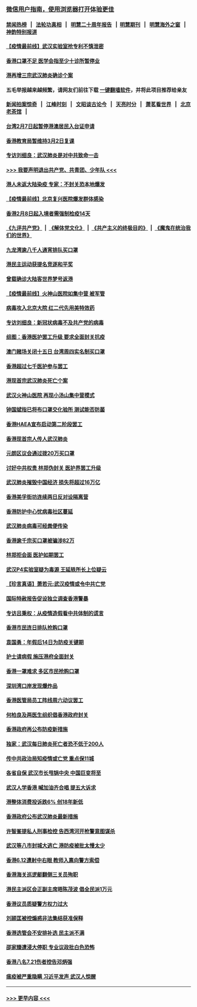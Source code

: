 ### [微信用户指南，使用浏览器打开体验更佳](https://github.com/gfw-breaker/banned-news1/blob/master/indexes/wechat-guide.md?t=0)
#### [禁闻热榜](热点新闻.md?t=0)  &nbsp;&nbsp;|&nbsp;&nbsp; [法轮功真相](https://github.com/gfw-breaker/truth/blob/master/README.md?t=0) &nbsp;&nbsp;|&nbsp;&nbsp; [明慧二十周年报告](https://github.com/gfw-breaker/mh-reports/blob/master/README.md?t=0) &nbsp;&nbsp;|&nbsp;&nbsp;[明慧期刊](https://github.com/gfw-breaker/mh-qikan) &nbsp;&nbsp;|&nbsp;&nbsp; [明慧海外之窗](https://github.com/gfw-breaker/mh-news/blob/master/README.md?t=0) &nbsp;&nbsp;|&nbsp;&nbsp; [神韵特别报道](https://github.com/gfw-breaker/mh-news/blob/master/shenyun.md?t=0)
#### [【疫情最前线】武汉实验室抢专利不慎泄密](../pages/nsc415/n11850310.md?t=02071402) 
#### [香港口罩不足 医学会指至少十诊所暂停业](../pages/nsc415/n11850301.md?t=02071402) 
#### [港再增三宗武汉肺炎确诊个案](../pages/nsc415/n11850328.md?t=02071402) 
#### 五毛举报越来越频繁，请网友们前往下载 [一键翻墙软件](https://github.com/gfw-breaker/ssr-accounts)，并将此项目推荐给亲友
#### [新闻拍案惊奇](https://github.com/gfw-breaker/banned-news1/blob/master/pages/link4.md) &nbsp;&nbsp;|&nbsp;&nbsp; [江峰时刻](https://github.com/gfw-breaker/banned-news1/blob/master/pages/link4.md) &nbsp;&nbsp;|&nbsp;&nbsp; [文昭谈古论今](https://github.com/gfw-breaker/banned-news1/blob/master/pages/link4.md) &nbsp;&nbsp;|&nbsp;&nbsp; [天亮时分](https://github.com/gfw-breaker/banned-news1/blob/master/pages/link4.md) &nbsp;&nbsp;|&nbsp;&nbsp; [萧茗看世界](https://github.com/gfw-breaker/banned-news1/blob/master/pages/link4.md) &nbsp;&nbsp;|&nbsp;&nbsp; [北京老茶馆](https://github.com/gfw-breaker/banned-news1/blob/master/pages/link4.md) &nbsp;&nbsp;|&nbsp;&nbsp; 
#### [台湾2月7日起暂停港澳居民入台证申请](../pages/nsc415/n11850304.md?t=02071402) 
#### [香港教育局暂维持3月2日复课](../pages/nsc415/n11850260.md?t=02071402) 
#### [专访刘细良：武汉肺炎是对中共致命一击](../pages/nsc415/n11849934.md?t=02071402) 
#### [>>> 我要声明退出共产党、共青团、少年队 <<<](https://github.com/begood0513/goodnews/blob/master/quit/letter.md) 
#### [港人未返大陆染疫 专家：不封关恐本地爆发](../pages/nsc415/n11848021.md?t=02071402) 
#### [【疫情最前线】北京复兴医院爆发群体感染](../pages/nsc415/n11847626.md?t=02071402) 
#### [香港2月8日起入境者需强制检疫14天](../pages/nsc415/n11847658.md?t=02071402) 
#### [《九评共产党》](https://github.com/begood0513/9ping.md/blob/master/README.md) &nbsp;|&nbsp; [《解体党文化》](../../../../jtdwh.md/blob/master/README.md)  &nbsp;|&nbsp; [《共产主义的终极目的》](../../../../gczydzjmd.md/blob/master/README.md) &nbsp;|&nbsp; [《魔鬼在统治我们的世界》](../../../../mgztzwmdsj.md/blob/master/README.md) 
#### [九龙湾逾八千人通宵排队买口罩](../pages/nsc415/n11847647.md?t=02071402) 
#### [港民主运动获提名竞逐和平奖](../pages/nsc415/n11847633.md?t=02071402) 
#### [曾载确诊大陆客世界梦号返港](../pages/nsc415/n11847608.md?t=02071402) 
#### [【疫情最前线】火神山医院如集中营 被军管](../pages/nsc415/n11847524.md?t=02071402) 
#### [病毒攻入北京大院 红二代先用美特效药](../pages/nsc415/n11847427.md?t=02071402) 
#### [专访刘细良：新冠状病毒不及共产党的病毒](../pages/nsc415/n11847164.md?t=02071402) 
#### [组图：香港医护罢工升级 要求全面封关抗疫](../pages/nsc415/n11844107.md?t=02071402) 
#### [澳门赌场关闭十五日 台湾周四实名制买口罩](../pages/nsc415/n11845083.md?t=02071402) 
#### [香港超过七千医护参与罢工](../pages/nsc415/n11845051.md?t=02071402) 
#### [港现首宗武汉肺炎死亡个案](../pages/nsc415/n11844998.md?t=02071402) 
#### [武汉火神山医院 再现小汤山集中营模式](../pages/nsc415/n11844763.md?t=02071402) 
#### [钟国斌指已将布口罩交化验所 测试能否防菌](../pages/nsc415/n11842783.md?t=02071402) 
#### [香港HAEA宣布启动第二阶段罢工](../pages/nsc415/n11842723.md?t=02071402) 
#### [香港现首宗人传人武汉肺炎](../pages/nsc415/n11842766.md?t=02071402) 
#### [元朗区议会通过拨20万买口罩](../pages/nsc415/n11842754.md?t=02071402) 
#### [讨好中共权贵 林郑伪封关 医护界罢工升级](../pages/nsc415/n11842359.md?t=02071402) 
#### [武汉肺炎摧毁中国经济 损失将超过16万亿](../pages/nsc415/n11839723.md?t=02071402) 
#### [香港美孚街坊连续两日反对设隔离营](../pages/nsc415/n11839962.md?t=02071402) 
#### [香港防护中心忧病毒社区蔓延](../pages/nsc415/n11839933.md?t=02071402) 
#### [武汉肺炎病毒可经粪便传染](../pages/nsc415/n11839939.md?t=02071402) 
#### [香港逾千宗买口罩被骗涉82万](../pages/nsc415/n11839914.md?t=02071402) 
#### [林郑拒会面 医护如期罢工](../pages/nsc415/n11839892.md?t=02071402) 
#### [武汉P4实验室疑为毒源 王延轶所长上位疑云](../pages/nsc415/n11835543.md?t=02071402) 
#### [【珍言真语】萧若元:武汉疫情或令中共亡党](../pages/nsc415/n11829394.md?t=02071402) 
#### [国际特赦报告促设独立调查香港警暴](../pages/nsc415/n11833845.md?t=02071402) 
#### [专访吕秉权：从疫情造假看中共体制的谎言](../pages/nsc415/n11833813.md?t=02071402) 
#### [香港市民连日排队抢购口罩](../pages/nsc415/n11833794.md?t=02071402) 
#### [袁国勇：年假后14日为防疫关键期](../pages/nsc415/n11831088.md?t=02071402) 
#### [护士请病假 施压港府全面封关](../pages/nsc415/n11831030.md?t=02071402) 
#### [香港一罩难求 多区市民抢购口罩](../pages/nsc415/n11831002.md?t=02071402) 
#### [深圳湾口岸发现爆炸品](../pages/nsc415/n11828802.md?t=02071402) 
#### [香港医管局员工阵线周六动议罢工](../pages/nsc415/n11828762.md?t=02071402) 
#### [何柏良及两医生组织倡香港政府封关](../pages/nsc415/n11828749.md?t=02071402) 
#### [香港政府再公布防疫新措施](../pages/nsc415/n11828716.md?t=02071402) 
#### [独家：武汉每日肺炎死亡者恐不低于200人](../pages/nsc415/n11828240.md?t=02071402) 
#### [传中共政治局知疫情或亡党 重点保11城](../pages/nsc415/n11828145.md?t=02071402) 
#### [各省自保 武汉市长甩锅中央 中国巨变将至](../pages/nsc415/n11828021.md?t=02071402) 
#### [武汉人学香港 喊加油齐合唱 提五大诉求](../pages/nsc415/n11827046.md?t=02071402) 
#### [港整体消费投诉跌6% 创18年新低](../pages/nsc415/n11817280.md?t=02071402) 
#### [香港政府公布武汉肺炎最新措施](../pages/nsc415/n11817152.md?t=02071402) 
#### [许智峯提私人刑事检控 告西湾河开枪警意图谋杀](../pages/nsc415/n11817132.md?t=02071402) 
#### [武汉等八市封城大逃亡 港防疫被批太慢太少](../pages/nsc415/n11817058.md?t=02071402) 
#### [香港6.12遭射中右眼 教师入禀向警方索偿](../pages/nsc415/n11814678.md?t=02071402) 
#### [香港海关巡逻艇翻侧三关员殉职](../pages/nsc415/n11814604.md?t=02071402) 
#### [港民主派区会正副主席晤陈茂波 倡全民派1万元](../pages/nsc415/n11814582.md?t=02071402) 
#### [香港议员质疑警方权力过大](../pages/nsc415/n11814560.md?t=02071402) 
#### [刘颕匡被控煽惑非法集结获准保释](../pages/nsc415/n11811727.md?t=02071402) 
#### [香港选管会不安排补选 民主派不满](../pages/nsc415/n11811691.md?t=02071402) 
#### [邵家臻遭浸大停职 专业议政批白色恐怖](../pages/nsc415/n11811670.md?t=02071402) 
#### [香港八名7.21伤者控告邓炳强](../pages/nsc415/n11811623.md?t=02071402) 
#### [瘟疫被严重隐瞒 习近平发声 武汉人惊醒](../pages/nsc415/n11811186.md?t=02071402) 

----
#### [ >>> 更早内容 <<< ](../indexes/nsc415-earlier.md)
